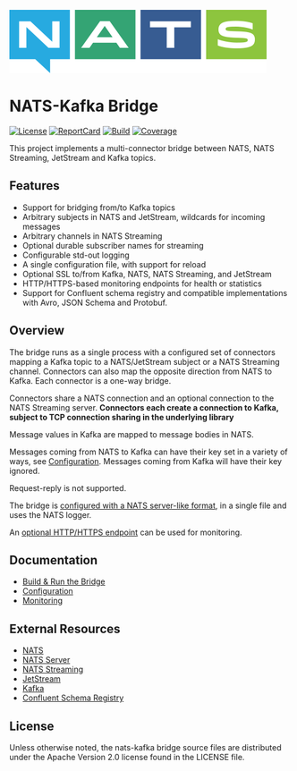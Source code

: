 ![NATS](logos/large-logo.png)

# NATS-Kafka Bridge

[![License][License-Image]][License-Url]
[![ReportCard][ReportCard-Image]][ReportCard-Url]
[![Build][Build-Status-Image]][Build-Status-Url]
[![Coverage][Coverage-Image]][Coverage-Url]

This project implements a multi-connector bridge between NATS, NATS Streaming,
JetStream and Kafka topics.

## Features

* Support for bridging from/to Kafka topics
* Arbitrary subjects in NATS and JetStream, wildcards for incoming messages
* Arbitrary channels in NATS Streaming
* Optional durable subscriber names for streaming
* Configurable std-out logging
* A single configuration file, with support for reload
* Optional SSL to/from Kafka, NATS, NATS Streaming, and JetStream
* HTTP/HTTPS-based monitoring endpoints for health or statistics
* Support for Confluent schema registry and compatible implementations with Avro, JSON Schema and Protobuf.

## Overview

The bridge runs as a single process with a configured set of connectors mapping
a Kafka topic to a NATS/JetStream subject or a NATS Streaming channel.
Connectors can also map the opposite direction from NATS to Kafka. Each
connector is a one-way bridge.

Connectors share a NATS connection and an optional connection to the NATS
Streaming server. **Connectors each create a connection to Kafka, subject to
TCP connection sharing in the underlying library**

Message values in Kafka are mapped to message bodies in NATS.

Messages coming from NATS to Kafka can have their key set in a variety of ways,
see [Configuration](docs/config.md). Messages coming from Kafka will have their
key ignored.

Request-reply is not supported.

The bridge is [configured with a NATS server-like format](docs/config.md), in a
single file and uses the NATS logger.

An [optional HTTP/HTTPS endpoint](docs/monitoring.md) can be used for
monitoring.

## Documentation

* [Build & Run the Bridge](docs/buildandrun.md)
* [Configuration](docs/config.md)
* [Monitoring](docs/monitoring.md)

## External Resources

* [NATS](https://docs.nats.io/)
* [NATS Server](https://github.com/nats-io/nats-server)
* [NATS Streaming](https://github.com/nats-io/nats-streaming-server)
* [JetStream](https://docs.nats.io/nats-concepts/jetstream)
* [Kafka](https://kafka.apache.org/)
* [Confluent Schema Registry](https://docs.confluent.io/platform/current/schema-registry/index.html)

[License-Url]: https://www.apache.org/licenses/LICENSE-2.0
[License-Image]: https://img.shields.io/badge/License-Apache2-blue.svg
[Build-Status-Url]: https://github.com/nats-io/nats-kafka/actions/workflows/testing.yaml
[Build-Status-Image]: https://github.com/nats-io/nats-kafka/actions/workflows/testing.yaml/badge.svg?branch=main
[Coverage-Url]: https://app.codecov.io/gh/nats-io/nats-kafka
[Coverage-image]: https://codecov.io/gh/nats-io/nats-kafka/branch/main/graph/badge.svg
[ReportCard-Url]: https://goreportcard.com/report/nats-io/nats-kafka
[ReportCard-Image]: https://goreportcard.com/badge/github.com/nats-io/nats-kafka

<a name="license"></a>

## License

Unless otherwise noted, the nats-kafka bridge source files are distributed
under the Apache Version 2.0 license found in the LICENSE file.

